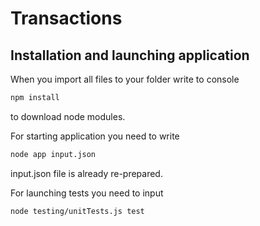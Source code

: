 # Transactions

## Installation and launching application

When you import all files to your folder write to console
```bash
npm install
```
to download node modules.

For starting application you need to write 
```bash
node app input.json
```
input.json file is already re-prepared.

For launching tests you need to input 
```bash
node testing/unitTests.js test
```
